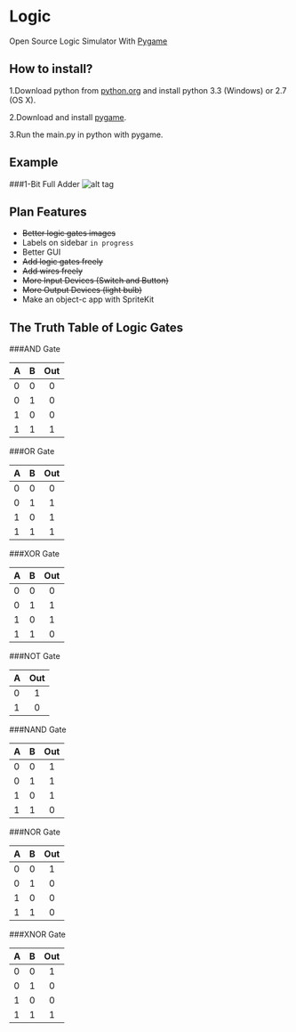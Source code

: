 Logic
=====
Open Source Logic Simulator With [Pygame](http://www.pygame.org/wiki/about)

How to install?
--------------------
1.Download python from [python.org](http://www.python.org/download/) and install python 3.3 (Windows) or 2.7 (OS X).      
       
2.Download and install [pygame](http://www.pygame.org/download.shtml). 
      
3.Run the main.py in python with pygame.

Example
--------
###1-Bit Full Adder
![alt tag](http://i.imgur.com/yMtgiHK.png)    
   
Plan Features
-------------
* ~~Better logic gates images~~
* Labels on sidebar `in progress`
* Better GUI
* ~~Add logic gates freely~~   
* ~~Add wires freely~~ 
* ~~More Input Devices (Switch and Button)~~
* ~~More Output Devices  (light bulb)~~
* Make an object-c app with SpriteKit  

The Truth Table of Logic Gates
------------------------------
###AND Gate   

| A | B | Out |
|---|---|:-:|
| 0 | 0 | 0 |
| 0 | 1 | 0 |
| 1 | 0 | 0 |
| 1 | 1 | 1 |

###OR Gate   

| A | B | Out |
|---|---|:-:|
| 0 | 0 | 0 |
| 0 | 1 | 1 |
| 1 | 0 | 1 |
| 1 | 1 | 1 |

###XOR Gate   

| A | B | Out |
|---|---|:-:|
| 0 | 0 | 0 |
| 0 | 1 | 1 |
| 1 | 0 | 1 |
| 1 | 1 | 0 |

###NOT Gate   

| A | Out |
|---|:-:|
| 0 | 1 |
| 1 | 0 |

###NAND Gate   

| A | B | Out |
|---|---|:-:|
| 0 | 0 | 1 |
| 0 | 1 | 1 |
| 1 | 0 | 1 |
| 1 | 1 | 0 |

###NOR Gate   

| A | B | Out |
|---|---|:-:|
| 0 | 0 | 1 |
| 0 | 1 | 0 |
| 1 | 0 | 0 |
| 1 | 1 | 0 |

###XNOR Gate   

| A | B | Out |
|---|---|:-:|
| 0 | 0 | 1 |
| 0 | 1 | 0 |
| 1 | 0 | 0 |
| 1 | 1 | 1 |
